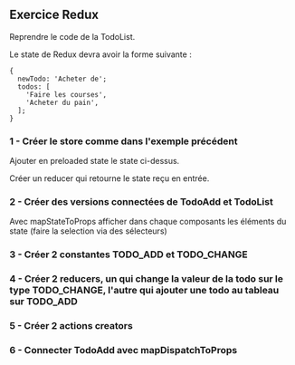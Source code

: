 ## Exercice Redux

Reprendre le code de la TodoList.

Le state de Redux devra avoir la forme suivante :

```
{
  newTodo: 'Acheter de';
  todos: [
    'Faire les courses',
    'Acheter du pain',
  ];
}
```

### 1 - Créer le store comme dans l'exemple précédent

Ajouter en preloaded state le state ci-dessus.

Créer un reducer qui retourne le state reçu en entrée.

### 2 - Créer des versions connectées de TodoAdd et TodoList

Avec mapStateToProps afficher dans chaque composants les éléments du state (faire la selection via des sélecteurs)

### 3 - Créer 2 constantes TODO_ADD et TODO_CHANGE

### 4 - Créer 2 reducers, un qui change la valeur de la todo sur le type TODO_CHANGE, l'autre qui ajouter une todo au tableau sur TODO_ADD

### 5 - Créer 2 actions creators

### 6 - Connecter TodoAdd avec mapDispatchToProps
